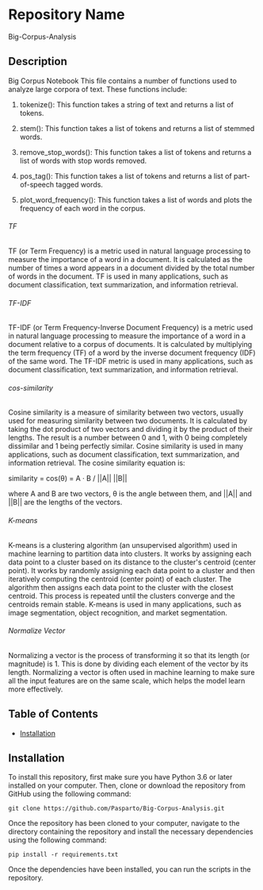 # Repository Name
Big-Corpus-Analysis

## Description
Big Corpus Notebook
This file contains a number of functions used to analyze large corpora of text. These functions include: 

1. tokenize(): This function takes a string of text and returns a list of tokens. 

2. stem(): This function takes a list of tokens and returns a list of stemmed words. 

3. remove_stop_words(): This function takes a list of tokens and returns a list of words with stop words removed. 

4. pos_tag(): This function takes a list of tokens and returns a list of part-of-speech tagged words. 

5. plot_word_frequency(): This function takes a list of words and plots the frequency of each word in the corpus.

###### TF
TF (or Term Frequency) is a metric used in natural language processing to measure the importance of a word in a document. It is calculated as the number of times a word appears in a document divided by the total number of words in the document. TF is used in many applications, such as document classification, text summarization, and information retrieval.

###### TF-IDF
TF-IDF (or Term Frequency-Inverse Document Frequency) is a metric used in natural language processing to measure the importance of a word in a document relative to a corpus of documents. It is calculated by multiplying the term frequency (TF) of a word by the inverse document frequency (IDF) of the same word. The TF-IDF metric is used in many applications, such as document classification, text summarization, and information retrieval.

###### cos-similarity
Cosine similarity is a measure of similarity between two vectors, usually used for measuring similarity between two documents. It is calculated by taking the dot product of two vectors and dividing it by the product of their lengths. The result is a number between 0 and 1, with 0 being completely dissimilar and 1 being perfectly similar. Cosine similarity is used in many applications, such as document classification, text summarization, and information retrieval.
The cosine similarity equation is:

similarity = cos(θ) = A · B / ||A|| ||B||

where A and B are two vectors, θ is the angle between them, and ||A|| and ||B|| are the lengths of the vectors.

###### K-means
K-means is a clustering algorithm (an unsupervised algorithm) used in machine learning to partition data into clusters. It works by assigning each data point to a cluster based on its distance to the cluster's centroid (center point). It works by randomly assigning each data point to a cluster and then iteratively computing the centroid (center point) of each cluster. The algorithm then assigns each data point to the cluster with the closest centroid. This process is repeated until the clusters converge and the centroids remain stable. K-means is used in many applications, such as image segmentation, object recognition, and market segmentation.

###### Normalize Vector
Normalizing a vector is the process of transforming it so that its length (or magnitude) is 1. This is done by dividing each element of the vector by its length. Normalizing a vector is often used in machine learning to make sure all the input features are on the same scale, which helps the model learn more effectively.

## Table of Contents
- [Installation](#installation)


## Installation
To install this repository, first make sure you have Python 3.6 or later installed on your computer. Then, clone or download the repository from GitHub using the following command:

```
git clone https://github.com/Pasparto/Big-Corpus-Analysis.git
```

Once the repository has been cloned to your computer, navigate to the directory containing the repository and install the necessary dependencies using the following command:

```
pip install -r requirements.txt
```

Once the dependencies have been installed, you can run the scripts in the repository.
